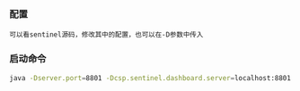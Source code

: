 
### 配置
    可以看sentinel源码，修改其中的配置，也可以在-D参数中传入

### 启动命令
```bash
java -Dserver.port=8801 -Dcsp.sentinel.dashboard.server=localhost:8801 -Dproject.name=sentinel-dashboard -jar cloud-alibaba\sentinel-server\sentinel-dashboard-1.8.6.jar
```